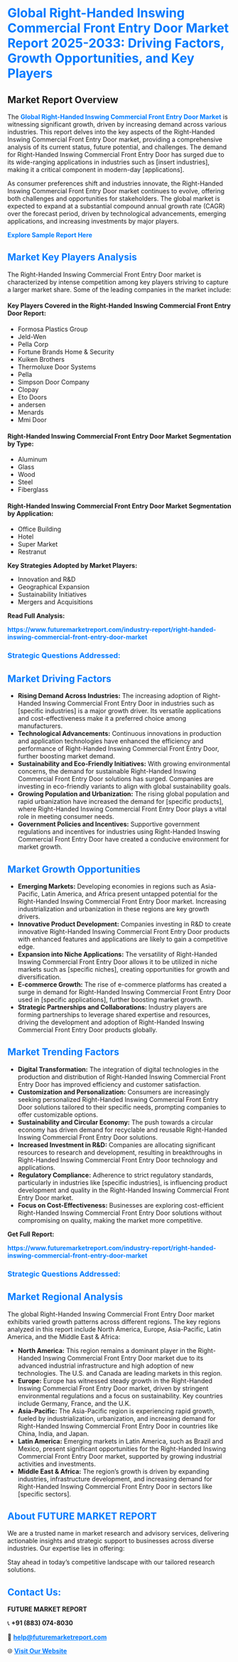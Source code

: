 <h1 style="color: #007BFF;">Global Right-Handed Inswing Commercial Front Entry Door Market Report 2025-2033: Driving Factors, Growth Opportunities, and Key Players</h1>

<section id="overview">
<h2>Market Report Overview</h2>
<p>The <a href="https://www.futuremarketreport.com/industry-report/right-handed-inswing-commercial-front-entry-door-market" style="color: #007BFF; text-decoration: none;"><strong>Global Right-Handed Inswing Commercial Front Entry Door Market</strong></a> is witnessing significant growth, driven by increasing demand across various industries. This report delves into the key aspects of the Right-Handed Inswing Commercial Front Entry Door market, providing a comprehensive analysis of its current status, future potential, and challenges. The demand for Right-Handed Inswing Commercial Front Entry Door has surged due to its wide-ranging applications in industries such as [insert industries], making it a critical component in modern-day [applications].</p>
<p>As consumer preferences shift and industries innovate, the Right-Handed Inswing Commercial Front Entry Door market continues to evolve, offering both challenges and opportunities for stakeholders. The global market is expected to expand at a substantial compound annual growth rate (CAGR) over the forecast period, driven by technological advancements, emerging applications, and increasing investments by major players.</p>
</section>

<section id="overview">
<p><a href="https://www.futuremarketreport.com/request-sample/reportId=29534" style="color: #007BFF; text-decoration: none;"><strong>Explore Sample Report Here</strong></a></p>
</section>

<section id="key-players">
<h2 style="color: #007BFF;">Market Key Players Analysis</h2>
<p>The Right-Handed Inswing Commercial Front Entry Door market is characterized by intense competition among key players striving to capture a larger market share. Some of the leading companies in the market include:</p>
<h4>Key Players Covered in the Right-Handed Inswing Commercial Front Entry Door Report:</h4>
<ul><li>Formosa Plastics Group</li><li>Jeld-Wen</li><li>Pella Corp</li><li>Fortune Brands Home &amp; Security</li><li>Kuiken Brothers</li><li>Thermoluxe Door Systems</li><li>Pella</li><li>Simpson Door Company</li><li>Clopay</li><li>Eto Doors</li><li>andersen</li><li>Menards</li><li>Mmi Door</li></ul>
<h4>Right-Handed Inswing Commercial Front Entry Door Market Segmentation by Type:</h4>
<ul><li>Aluminum</li><li>Glass</li><li>Wood</li><li>Steel</li><li>Fiberglass</li></ul>

<h4>Right-Handed Inswing Commercial Front Entry Door Market Segmentation by Application:</h4>
<ul><li>Office Building</li><li>Hotel</li><li>Super Market</li><li>Restranut</li></ul>
<p><strong>Key Strategies Adopted by Market Players:</strong></p>
<ul>
<li>Innovation and R&D</li>
<li>Geographical Expansion</li>
<li>Sustainability Initiatives</li>
<li>Mergers and Acquisitions</li>
</ul>
</section>

<section>
<p><strong>Read Full Analysis: </strong></p><a href="https://www.futuremarketreport.com/industry-report/right-handed-inswing-commercial-front-entry-door-market" style="color: #007BFF; text-decoration: none;"><strong>https://www.futuremarketreport.com/industry-report/right-handed-inswing-commercial-front-entry-door-market</strong></a>
<h3 style="color: #007BFF;">Strategic Questions Addressed:</h3>
</section>

<section id="driving-factors">
<h2 style="color: #007BFF;">Market Driving Factors</h2>
<ul>
<li><strong>Rising Demand Across Industries:</strong> The increasing adoption of Right-Handed Inswing Commercial Front Entry Door in industries such as [specific industries] is a major growth driver. Its versatile applications and cost-effectiveness make it a preferred choice among manufacturers.</li>
<li><strong>Technological Advancements:</strong> Continuous innovations in production and application technologies have enhanced the efficiency and performance of Right-Handed Inswing Commercial Front Entry Door, further boosting market demand.</li>
<li><strong>Sustainability and Eco-Friendly Initiatives:</strong> With growing environmental concerns, the demand for sustainable Right-Handed Inswing Commercial Front Entry Door solutions has surged. Companies are investing in eco-friendly variants to align with global sustainability goals.</li>
<li><strong>Growing Population and Urbanization:</strong> The rising global population and rapid urbanization have increased the demand for [specific products], where Right-Handed Inswing Commercial Front Entry Door plays a vital role in meeting consumer needs.</li>
<li><strong>Government Policies and Incentives:</strong> Supportive government regulations and incentives for industries using Right-Handed Inswing Commercial Front Entry Door have created a conducive environment for market growth.</li>
</ul>
</section>

<section id="growth-opportunities">
<h2 style="color: #007BFF;">Market Growth Opportunities</h2>
<ul>
<li><strong>Emerging Markets:</strong> Developing economies in regions such as Asia-Pacific, Latin America, and Africa present untapped potential for the Right-Handed Inswing Commercial Front Entry Door market. Increasing industrialization and urbanization in these regions are key growth drivers.</li>
<li><strong>Innovative Product Development:</strong> Companies investing in R&D to create innovative Right-Handed Inswing Commercial Front Entry Door products with enhanced features and applications are likely to gain a competitive edge.</li>
<li><strong>Expansion into Niche Applications:</strong> The versatility of Right-Handed Inswing Commercial Front Entry Door allows it to be utilized in niche markets such as [specific niches], creating opportunities for growth and diversification.</li>
<li><strong>E-commerce Growth:</strong> The rise of e-commerce platforms has created a surge in demand for Right-Handed Inswing Commercial Front Entry Door used in [specific applications], further boosting market growth.</li>
<li><strong>Strategic Partnerships and Collaborations:</strong> Industry players are forming partnerships to leverage shared expertise and resources, driving the development and adoption of Right-Handed Inswing Commercial Front Entry Door products globally.</li>
</ul>
</section>

<section id="trending-factors">
<h2 style="color: #007BFF;">Market Trending Factors</h2>
<ul>
<li><strong>Digital Transformation:</strong> The integration of digital technologies in the production and distribution of Right-Handed Inswing Commercial Front Entry Door has improved efficiency and customer satisfaction.</li>
<li><strong>Customization and Personalization:</strong> Consumers are increasingly seeking personalized Right-Handed Inswing Commercial Front Entry Door solutions tailored to their specific needs, prompting companies to offer customizable options.</li>
<li><strong>Sustainability and Circular Economy:</strong> The push towards a circular economy has driven demand for recyclable and reusable Right-Handed Inswing Commercial Front Entry Door solutions.</li>
<li><strong>Increased Investment in R&D:</strong> Companies are allocating significant resources to research and development, resulting in breakthroughs in Right-Handed Inswing Commercial Front Entry Door technology and applications.</li>
<li><strong>Regulatory Compliance:</strong> Adherence to strict regulatory standards, particularly in industries like [specific industries], is influencing product development and quality in the Right-Handed Inswing Commercial Front Entry Door market.</li>
<li><strong>Focus on Cost-Effectiveness:</strong> Businesses are exploring cost-efficient Right-Handed Inswing Commercial Front Entry Door solutions without compromising on quality, making the market more competitive.</li>
</ul>
</section>

<section>
<p><strong>Get Full Report: </strong></p><a href="https://www.futuremarketreport.com/industry-report/right-handed-inswing-commercial-front-entry-door-market" style="color: #007BFF; text-decoration: none;"><strong>https://www.futuremarketreport.com/industry-report/right-handed-inswing-commercial-front-entry-door-market</strong></a>
<h3 style="color: #007BFF;">Strategic Questions Addressed:</h3>
</section>


<section id="regional-analysis">
<h2 style="color: #007BFF;">Market Regional Analysis</h2>
<p>The global Right-Handed Inswing Commercial Front Entry Door market exhibits varied growth patterns across different regions. The key regions analyzed in this report include North America, Europe, Asia-Pacific, Latin America, and the Middle East & Africa:</p>
<ul>
<li><strong>North America:</strong> This region remains a dominant player in the Right-Handed Inswing Commercial Front Entry Door market due to its advanced industrial infrastructure and high adoption of new technologies. The U.S. and Canada are leading markets in this region.</li>
<li><strong>Europe:</strong> Europe has witnessed steady growth in the Right-Handed Inswing Commercial Front Entry Door market, driven by stringent environmental regulations and a focus on sustainability. Key countries include Germany, France, and the U.K.</li>
<li><strong>Asia-Pacific:</strong> The Asia-Pacific region is experiencing rapid growth, fueled by industrialization, urbanization, and increasing demand for Right-Handed Inswing Commercial Front Entry Door in countries like China, India, and Japan.</li>
<li><strong>Latin America:</strong> Emerging markets in Latin America, such as Brazil and Mexico, present significant opportunities for the Right-Handed Inswing Commercial Front Entry Door market, supported by growing industrial activities and investments.</li>
<li><strong>Middle East & Africa:</strong> The region’s growth is driven by expanding industries, infrastructure development, and increasing demand for Right-Handed Inswing Commercial Front Entry Door in sectors like [specific sectors].</li>
</ul>
</section>

<footer>
<h2 style="color: #007BFF;">About FUTURE MARKET REPORT</h2>
<p>We are a trusted name in market research and advisory services, delivering actionable insights and strategic support to businesses across diverse industries. Our expertise lies in offering:</p>

<p>Stay ahead in today’s competitive landscape with our tailored research solutions.</p>

<h2 style="color: #007BFF;">Contact Us:</h2>
<p><strong>FUTURE MARKET REPORT</strong></p>
<p>📞 <strong>+91 (883) 074-8030</strong></p>
<p>📧 <strong><a href="mailto:help@futuremarketreport.com" style="color: #007BFF;">help@futuremarketreport.com</a></strong></p>
<p>🌐 <strong><a href="https://www.futuremarketreport.com/" style="color: #007BFF;">Visit Our Website</a></strong></p>
</footer>